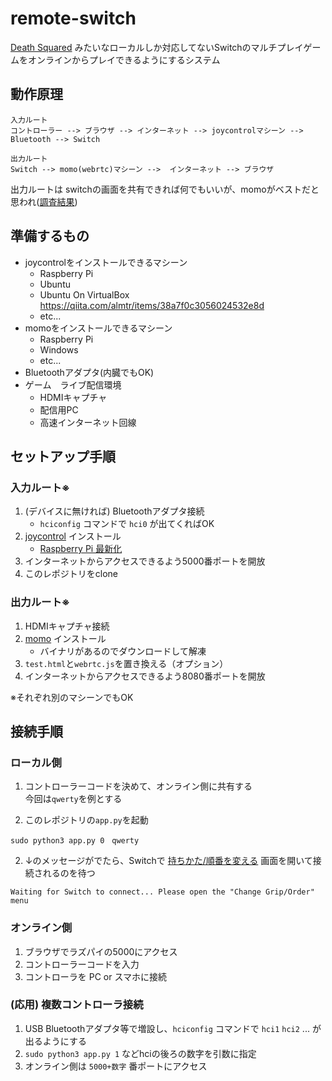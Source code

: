 # remote-switch

[Death Squared](https://ec.nintendo.com/JP/ja/titles/70010000002104) 
みたいなローカルしか対応してないSwitchのマルチプレイゲームをオンラインからプレイできるようにするシステム

## 動作原理

```                                                                         
入力ルート
コントローラー --> ブラウザ --> インターネット --> joycontrolマシーン --> Bluetooth --> Switch

出力ルート
Switch --> momo(webrtc)マシーン -->  インターネット --> ブラウザ
```

出力ルートは switchの画面を共有できれば何でもいいが、momoがベストだと思われ([調査結果](real-time-streaming.md))

## 準備するもの

* joycontrolをインストールできるマシーン
  * Raspberry Pi
  * Ubuntu 
  * Ubuntu On VirtualBox  https://qiita.com/almtr/items/38a7f0c3056024532e8d
  * etc...
* momoをインストールできるマシーン
  * Raspberry Pi
  * Windows
  * etc...
* Bluetoothアダプタ(内臓でもOK) 
* ゲーム　ライブ配信環境
  * HDMIキャプチャ
  * 配信用PC
  * 高速インターネット回線

## セットアップ手順

### 入力ルート※
1. (デバイスに無ければ) Bluetoothアダプタ接続
    * `hciconfig` コマンドで `hci0` が出てくればOK
1. [joycontrol](https://github.com/mart1nro/joycontrol) インストール
    * [Raspberry Pi 最新化](https://search.yahoo.co.jp/search?p=raspberry+pi+%E3%82%BB%E3%83%83%E3%83%88%E3%82%A2%E3%83%83%E3%83%97)
1. インターネットからアクセスできるよう5000番ポートを開放
1. このレポジトリをclone

### 出力ルート※ 
1. HDMIキャプチャ接続
1. [momo](https://github.com/shiguredo/momo) インストール
    * バイナリがあるのでダウンロードして解凍
1. `test.html`と`webrtc.js`を置き換える（オプション）
1. インターネットからアクセスできるよう8080番ポートを開放

※それぞれ別のマシーンでもOK

## 接続手順

### ローカル側

1. コントローラーコードを決めて、オンライン側に共有する<br>今回は`qwerty`を例とする

1. このレポジトリの`app.py`を起動
```
sudo python3 app.py 0　qwerty
```

2. ↓のメッセージがでたら、Switchで [持ちかた/順番を変える](https://www.nintendo.co.jp/support/switch/controller/index.html) 画面を開いて接続されるのを待つ
```
Waiting for Switch to connect... Please open the "Change Grip/Order" menu
```

### オンライン側

1. ブラウザでラズパイの5000にアクセス
1. コントローラーコードを入力
1. コントローラを PC or スマホに接続


### (応用) 複数コントローラ接続

1. USB Bluetoothアダプタ等で増設し、`hciconfig` コマンドで `hci1` `hci2` ... が出るようにする
2. `sudo python3 app.py 1` などhciの後ろの数字を引数に指定
3. オンライン側は `5000+数字` 番ポートにアクセス